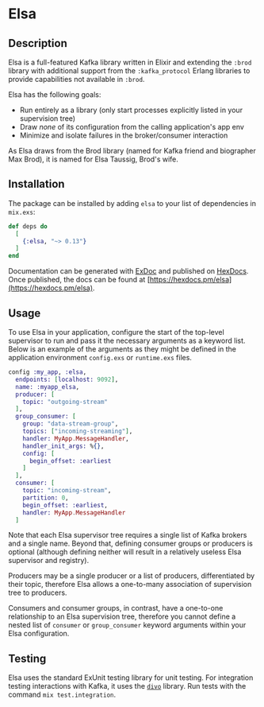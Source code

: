 # Elsa

## Description

Elsa is a full-featured Kafka library written in Elixir and extending the `:brod` library with additional support from the `:kafka_protocol` Erlang libraries to provide capabilities not available in `:brod`.

Elsa has the following goals:
* Run entirely as a library (only start processes explicitly listed in your supervision tree)
* Draw _none_ of its configuration from the calling application's app env
* Minimize and isolate failures in the broker/consumer interaction

As Elsa draws from the Brod library (named for Kafka friend and biographer Max Brod), it is named for Elsa Taussig, Brod's wife.

## Installation

The package can be installed by adding `elsa` to your list of dependencies in `mix.exs`:

```elixir
def deps do
  [
    {:elsa, "~> 0.13"}
  ]
end
```

Documentation can be generated with [ExDoc](https://github.com/elixir-lang/ex_doc)
and published on [HexDocs](https://hexdocs.pm). Once published, the docs can
be found at [https://hexdocs.pm/elsa](https://hexdocs.pm/elsa).

## Usage

To use Elsa in your application, configure the start of the top-level supervisor
to run and pass it the necessary arguments as a keyword list. Below is an example
of the arguments as they might be defined in the application environment `config.exs`
or `runtime.exs` files.

```elixir
config :my_app, :elsa,
  endpoints: [localhost: 9092],
  name: :myapp_elsa,
  producer: [
    topic: "outgoing-stream"
  ],
  group_consumer: [
    group: "data-stream-group",
    topics: ["incoming-streaming"],
    handler: MyApp.MessageHandler,
    handler_init_args: %{},
    config: [
      begin_offset: :earliest
    ]
  ],
  consumer: [
    topic: "incoming-stream",
    partition: 0,
    begin_offset: :earliest,
    handler: MyApp.MessageHandler
  ]
```

Note that each Elsa supervisor tree requires a single list of Kafka brokers
and a single name. Beyond that, defining consumer groups or producers is optional
(although defining neither will result in a relatively useless Elsa supervisor and
registry).

Producers may be a single producer or a list of producers, differentiated by their
topic, therefore Elsa allows a one-to-many association of supervision tree to producers.

Consumers and consumer groups, in contrast, have a one-to-one relationship to an Elsa supervision
tree, therefore you cannot define a nested list of `consumer` or `group_consumer` keyword arguments
within your Elsa configuration.

## Testing

Elsa uses the standard ExUnit testing library for unit testing. For integration testing interactions with Kafka, it uses the [`divo`](https://github.com/smartcitiesdata/divo) library. Run tests with the command `mix test.integration`.

